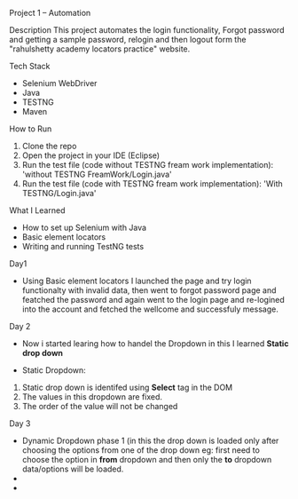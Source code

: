 Project 1 – Automation

Description
This project automates the login functionality, Forgot password and getting a sample password, relogin and then logout form the "rahulshetty academy locators practice" website.

Tech Stack
- Selenium WebDriver
- Java
- TESTNG 
- Maven

How to Run
1. Clone the repo
2. Open the project in your IDE (Eclipse)
3. Run the test file (code without TESTNG fream work implementation): 'without TESTNG FreamWork/Login.java'
4. Run the test file (code with TESTNG fream work implementation): 'With TESTNG/Login.java'

What I Learned
- How to set up Selenium with Java
- Basic element locators
- Writing and running TestNG tests

Day1 
- Using Basic element locators I launched the page and try login functionalty with invalid data, then went to forgot password page and featched the password and again went to the login page and re-logined into the  account and fetched the wellcome and successfuly message.

Day 2 
- Now i started learing how to handel the Dropdown in this I learned **Static drop down**

- Static Dropdown:

1. Static drop down is identifed using **Select** tag in the DOM
2. The values in this dropdown are fixed.
3. The order of the value will not be changed 

Day 3 
- Dynamic Dropdown phase 1 (in this the drop down is loaded only after choosing the options from one of the drop down eg: first need to choose the option in **from** dropdown and then only the **to** dropdown data/options will be loaded.
- 
- 

